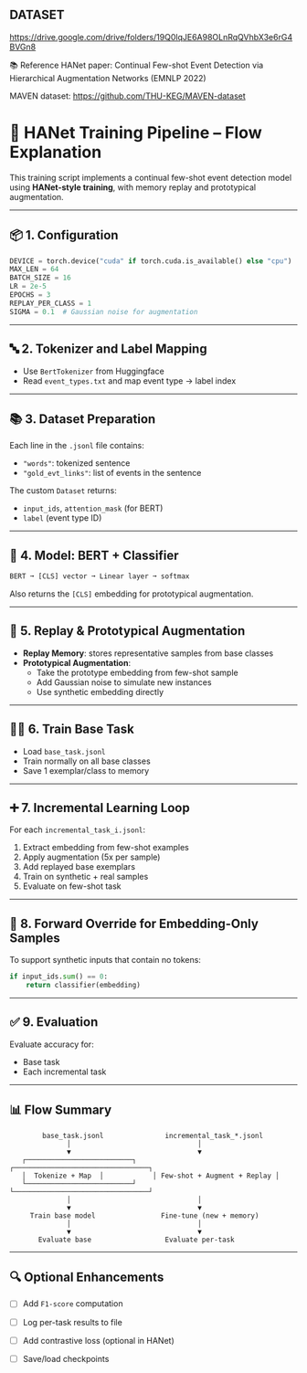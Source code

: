 ## DATASET
https://drive.google.com/drive/folders/19Q0lqJE6A98OLnRqQVhbX3e6rG4BVGn8

📚 Reference
HANet paper: Continual Few-shot Event Detection via Hierarchical Augmentation Networks (EMNLP 2022)

MAVEN dataset: https://github.com/THU-KEG/MAVEN-dataset

# 🧠 HANet Training Pipeline – Flow Explanation

This training script implements a continual few-shot event detection model using **HANet-style training**, with memory replay and prototypical augmentation.

---

## 📦 1. Configuration

```python
DEVICE = torch.device("cuda" if torch.cuda.is_available() else "cpu")
MAX_LEN = 64
BATCH_SIZE = 16
LR = 2e-5
EPOCHS = 3
REPLAY_PER_CLASS = 1
SIGMA = 0.1  # Gaussian noise for augmentation
```

---

## 🔤 2. Tokenizer and Label Mapping

- Use `BertTokenizer` from Huggingface
- Read `event_types.txt` and map event type → label index

---

## 📚 3. Dataset Preparation

Each line in the `.jsonl` file contains:
- `"words"`: tokenized sentence
- `"gold_evt_links"`: list of events in the sentence

The custom `Dataset` returns:
- `input_ids`, `attention_mask` (for BERT)
- `label` (event type ID)

---

## 🧠 4. Model: BERT + Classifier

```python
BERT ➞ [CLS] vector ➞ Linear layer ➞ softmax
```

Also returns the `[CLS]` embedding for prototypical augmentation.

---

## 📂 5. Replay & Prototypical Augmentation

- **Replay Memory**: stores representative samples from base classes
- **Prototypical Augmentation**:
  - Take the prototype embedding from few-shot sample
  - Add Gaussian noise to simulate new instances
  - Use synthetic embedding directly

---

## 🏋️‍♂️ 6. Train Base Task

- Load `base_task.jsonl`
- Train normally on all base classes
- Save 1 exemplar/class to memory

---

## ➕ 7. Incremental Learning Loop

For each `incremental_task_i.jsonl`:

1. Extract embedding from few-shot examples
2. Apply augmentation (5x per sample)
3. Add replayed base exemplars
4. Train on synthetic + real samples
5. Evaluate on few-shot task

---

## 🧹 8. Forward Override for Embedding-Only Samples

To support synthetic inputs that contain no tokens:
```python
if input_ids.sum() == 0:
    return classifier(embedding)
```

---

## ✅ 9. Evaluation

Evaluate accuracy for:
- Base task
- Each incremental task

---

## 📊 Flow Summary

```text
        base_task.jsonl               incremental_task_*.jsonl
              │                               │
              ▼                               ▼
   ┌──────────────────────────┐            ┌─────────────────────────────────┐
   │  Tokenize + Map  │            │ Few-shot + Augment + Replay │
   └──────────────────────────┘            └─────────────────────────────────┘
              │                               │
              ▼                               ▼
     Train base model                Fine-tune (new + memory)
              │                               │
              ▼                               ▼
       Evaluate base                  Evaluate per-task
```

---

## 🔍 Optional Enhancements

- [ ] Add `F1-score` computation
- [ ] Log per-task results to file
- [ ] Add contrastive loss (optional in HANet)
- [ ] Save/load checkpoints

